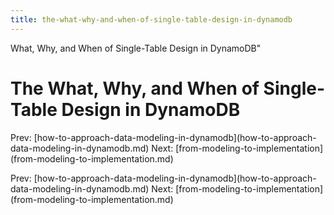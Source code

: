 ```yaml
---
title: the-what-why-and-when-of-single-table-design-in-dynamodb
---
```


What, Why, and When of Single-Table Design in DynamoDB\"

# The What, Why, and When of Single-Table Design in DynamoDB

Prev:
\[how-to-approach-data-modeling-in-dynamodb](how-to-approach-data-modeling-in-dynamodb.md)
Next:
\[from-modeling-to-implementation](from-modeling-to-implementation.md)

Prev:
\[how-to-approach-data-modeling-in-dynamodb](how-to-approach-data-modeling-in-dynamodb.md)
Next:
\[from-modeling-to-implementation](from-modeling-to-implementation.md)
